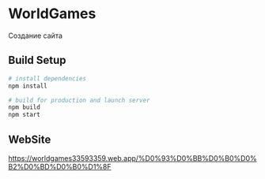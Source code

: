 # WorldGames

Создание сайта

## Build Setup

```bash 
# install dependencies
npm install

# build for production and launch server
npm build
npm start

```
## WebSite

https://worldgames33593359.web.app/%D0%93%D0%BB%D0%B0%D0%B2%D0%BD%D0%B0%D1%8F
